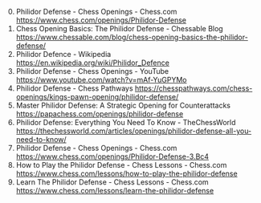 0. Philidor Defense - Chess Openings - Chess.com
https://www.chess.com/openings/Philidor-Defense
1. Chess Opening Basics: The Philidor Defense - Chessable Blog
https://www.chessable.com/blog/chess-opening-basics-the-philidor-defense/
2. Philidor Defence - Wikipedia
https://en.wikipedia.org/wiki/Philidor_Defence
3. Philidor Defense - Chess Openings - YouTube
https://www.youtube.com/watch?v=mAf-YuGPYMo
4. Philidor Defense - Chess Pathways
https://chesspathways.com/chess-openings/kings-pawn-opening/philidor-defense/
5. Master Philidor Defense: A Strategic Opening for Counterattacks
https://papachess.com/openings/philidor-defense
6. Philidor Defense: Everything You Need To Know - TheChessWorld
https://thechessworld.com/articles/openings/philidor-defense-all-you-need-to-know/
7. Philidor Defense - Chess Openings - Chess.com
https://www.chess.com/openings/Philidor-Defense-3.Bc4
8. How to Play the Philidor Defense - Chess Lessons - Chess.com
https://www.chess.com/lessons/how-to-play-the-philidor-defense
9. Learn The Philidor Defense - Chess Lessons - Chess.com
https://www.chess.com/lessons/learn-the-philidor-defense
